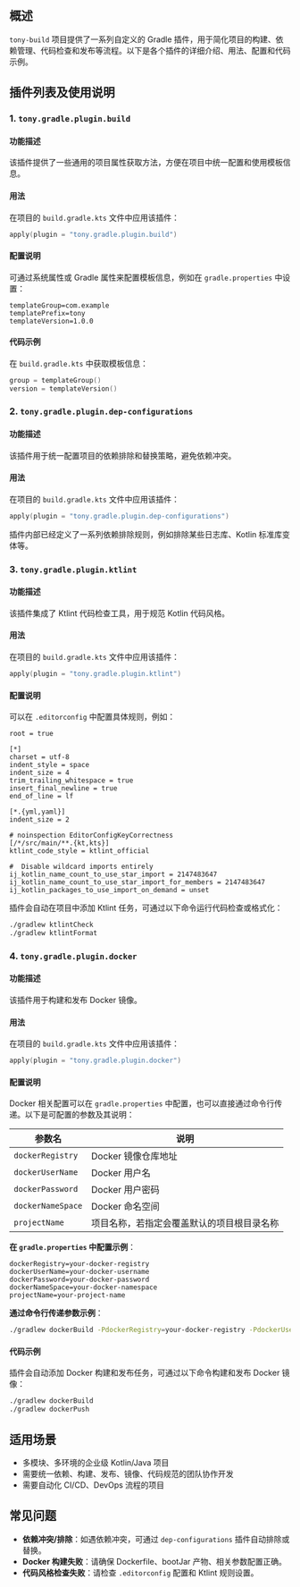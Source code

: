 ## 概述

`tony-build` 项目提供了一系列自定义的 Gradle 插件，用于简化项目的构建、依赖管理、代码检查和发布等流程。以下是各个插件的详细介绍、用法、配置和代码示例。

## 插件列表及使用说明

### 1. `tony.gradle.plugin.build`
#### 功能描述
该插件提供了一些通用的项目属性获取方法，方便在项目中统一配置和使用模板信息。

#### 用法
在项目的 `build.gradle.kts` 文件中应用该插件：
```kotlin
apply(plugin = "tony.gradle.plugin.build")
```

#### 配置说明
可通过系统属性或 Gradle 属性来配置模板信息，例如在 `gradle.properties` 中设置：
```properties
templateGroup=com.example
templatePrefix=tony
templateVersion=1.0.0
```

#### 代码示例
在 `build.gradle.kts` 中获取模板信息：
```kotlin
group = templateGroup()
version = templateVersion()
```

### 2. `tony.gradle.plugin.dep-configurations`
#### 功能描述
该插件用于统一配置项目的依赖排除和替换策略，避免依赖冲突。

#### 用法
在项目的 `build.gradle.kts` 文件中应用该插件：
```kotlin
apply(plugin = "tony.gradle.plugin.dep-configurations")
```
插件内部已经定义了一系列依赖排除规则，例如排除某些日志库、Kotlin 标准库变体等。

### 3. `tony.gradle.plugin.ktlint`
#### 功能描述
该插件集成了 Ktlint 代码检查工具，用于规范 Kotlin 代码风格。

#### 用法
在项目的 `build.gradle.kts` 文件中应用该插件：
```kotlin
apply(plugin = "tony.gradle.plugin.ktlint")
```

#### 配置说明
可以在 `.editorconfig` 中配置具体规则，例如：
```editorconfig
root = true

[*]
charset = utf-8
indent_style = space
indent_size = 4
trim_trailing_whitespace = true
insert_final_newline = true
end_of_line = lf

[*.{yml,yaml}]
indent_size = 2

# noinspection EditorConfigKeyCorrectness
[/*/src/main/**.{kt,kts}]
ktlint_code_style = ktlint_official

#  Disable wildcard imports entirely
ij_kotlin_name_count_to_use_star_import = 2147483647
ij_kotlin_name_count_to_use_star_import_for_members = 2147483647
ij_kotlin_packages_to_use_import_on_demand = unset
```

插件会自动在项目中添加 Ktlint 任务，可通过以下命令运行代码检查或格式化：
```sh
./gradlew ktlintCheck
./gradlew ktlintFormat
```

### 4. `tony.gradle.plugin.docker`
#### 功能描述
该插件用于构建和发布 Docker 镜像。

#### 用法
在项目的 `build.gradle.kts` 文件中应用该插件：
```kotlin
apply(plugin = "tony.gradle.plugin.docker")
```

#### 配置说明
Docker 相关配置可以在 `gradle.properties` 中配置，也可以直接通过命令行传递。以下是可配置的参数及其说明：

| 参数名 | 说明 |
| ---- | ---- |
| `dockerRegistry` | Docker 镜像仓库地址 |
| `dockerUserName` | Docker 用户名 |
| `dockerPassword` | Docker 用户密码 |
| `dockerNameSpace` | Docker 命名空间 |
| `projectName` | 项目名称，若指定会覆盖默认的项目根目录名称 |

**在 `gradle.properties` 中配置示例**：
```properties
dockerRegistry=your-docker-registry
dockerUserName=your-docker-username
dockerPassword=your-docker-password
dockerNameSpace=your-docker-namespace
projectName=your-project-name
```

**通过命令行传递参数示例**：
```bash
./gradlew dockerBuild -PdockerRegistry=your-docker-registry -PdockerUserName=your-docker-username -PdockerPassword=your-docker-password -PdockerNameSpace=your-docker-namespace -PprojectName=your-project-name
```

#### 代码示例
插件会自动添加 Docker 构建和发布任务，可通过以下命令构建和发布 Docker 镜像：
```sh
./gradlew dockerBuild
./gradlew dockerPush
```

## 适用场景

- 多模块、多环境的企业级 Kotlin/Java 项目
- 需要统一依赖、构建、发布、镜像、代码规范的团队协作开发
- 需要自动化 CI/CD、DevOps 流程的项目

## 常见问题

- **依赖冲突/排除**：如遇依赖冲突，可通过 `dep-configurations` 插件自动排除或替换。
- **Docker 构建失败**：请确保 Dockerfile、bootJar 产物、相关参数配置正确。
- **代码风格检查失败**：请检查 `.editorconfig` 配置和 Ktlint 规则设置。
